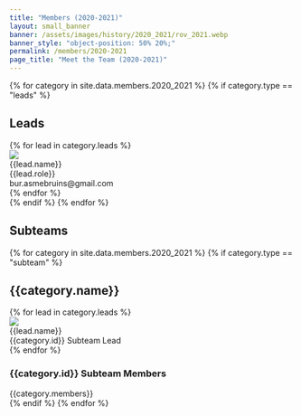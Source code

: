 ```yaml
---
title: "Members (2020-2021)"
layout: small_banner
banner: /assets/images/history/2020_2021/rov_2021.webp
banner_style: "object-position: 50% 20%;"
permalink: /members/2020-2021
page_title: "Meet the Team (2020-2021)"
---
```


<div class="bur-wide-container bur-members" markdown="0">
  <section>
    {% for category in site.data.members.2020_2021 %}
        {% if category.type == "leads" %}
        <div class="row bur-subteam-row justify-content-center align-items-center">
            <h1>Leads</h1>
            {% for lead in category.leads %}
            <div class="col bur-profile">
                <img class="bur-lead-image" src="{{site.base_url}}/{% if lead.photo %}{{lead.photo}}{% else %}assets/images/members/blank_profile.webp{% endif %}" decoding="async">
                <div class="bur-lead-description">
                <div class="bur-lead-name">{{lead.name}}</div>
                <div class="bur-profile-role">{{lead.role}}</div>
                <div>bur.asmebruins@gmail.com</div>
                </div>
            </div>
            {% endfor %}
        </div>
        {% endif %}
    {% endfor %}
  </section>

  <section>
    <div class="row bur-subteam-row">
        <h1>Subteams</h1>
    </div>
    {% for category in site.data.members.2020_2021 %}
        {% if category.type == "subteam" %}
        <div class="row bur-subteam-row">
            <h2>{{category.name}}</h2>
            {% for lead in category.leads %}
            <div class="col-xl-4 bur-profile">
                <img class="bur-profile-image" src="{{site.base_url}}/{% if lead.photo %}{{lead.photo}}{% else %}assets/images/members/blank_profile.webp{% endif %}" loading="lazy" decoding="async">
                <div class="bur-lead-description">
                    <div class="bur-subteam-lead-name">{{lead.name}}</div>
                    <div class="bur-profile-role">{{category.id}} Subteam Lead</div>
                </div>      
            </div>
            {% endfor %}
            <div class="col">
            <h3>{{category.id}} Subteam Members</h3>
            <div class="bur-subteam-members">
                {{category.members}}
            </div>
            </div>
        </div>
        {% endif %}
    {% endfor %}
  </section>

</div>

